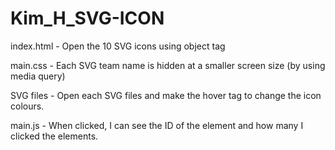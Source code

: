 # Kim_H_SVG-ICON

index.html - Open the 10 SVG icons using object tag

main.css - Each SVG team name is hidden at a smaller screen size (by using media query)

SVG files - Open each SVG files and make the hover tag to change the icon colours.

main.js - When clicked, I can see the ID of the element and how many I clicked the elements.